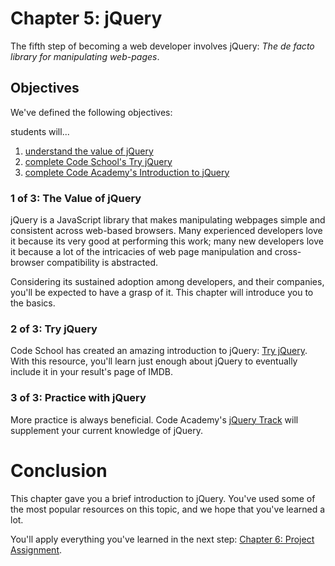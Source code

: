 # Chapter 5: jQuery
The fifth step of becoming a web developer involves jQuery: *The de facto library for manipulating web-pages*.

## Objectives
We've defined the following objectives:

students will...

1. [understand the value of jQuery][1]
2. [complete Code School's Try jQuery][2]
3. [complete Code Academy's Introduction to jQuery][3]

### 1 of 3: The Value of jQuery
jQuery is a JavaScript library that makes manipulating webpages simple and consistent across web-based browsers. Many experienced developers love it because its very good at performing this work; many new developers love it because a lot of the intricacies of web page manipulation and cross-browser compatibility is abstracted.

Considering its sustained adoption among developers, and their companies, you'll be expected to have a grasp of it. This chapter will introduce you to the basics.

### 2 of 3: Try jQuery
Code School has created an amazing introduction to jQuery: [Try jQuery][21]. With this resource, you'll learn just enough about jQuery to eventually include it in your result's page of IMDB.

### 3 of 3: Practice with jQuery
More practice is always beneficial. Code Academy's [jQuery Track][31] will supplement your current knowledge of jQuery.

# Conclusion
This chapter gave you a brief introduction to jQuery. You've used some of the most popular resources on this topic, and we hope that you've learned a lot.

You'll apply everything you've learned in the next step:
[Chapter 6: Project Assignment][next-page].

[1]: #1-of-3-the-value-of-jquery

[2]: #2-of-3-try-jquery
[21]: http://try.jquery.com/

[3]: #3-of-3-practice-with-jquery
[31]: http://www.codecademy.com/en/tracks/jquery

[next-page]: ../6_personal-project/readme.md
